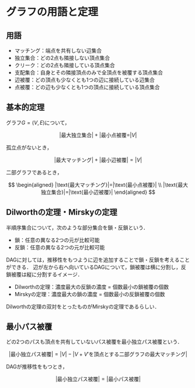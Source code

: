 # グラフの用語と定理

## 用語
- マッチング：端点を共有しない辺集合
- 独立集合：どの2点も隣接しない頂点集合
- クリーク：どの2点も隣接している頂点集合
- 支配集合：自身とその隣接頂点のみで全頂点を被覆する頂点集合
- 辺被覆：どの頂点も少なくとも1つの辺に接続している辺集合
- 点被覆：どの辺も少なくとも1つの頂点に接続している頂点集合

## 基本的定理
グラフ$G=(V,E)$について，

$$ |\text{最大独立集合}|+|\text{最小点被覆}=|V| $$

孤立点がないとき，

$$ |\text{最大マッチング}|+|\text{最小辺被覆}|=|V| $$

二部グラフであるとき，

$$ \begin{aligned}
|\text{最大マッチング}|=|\text{最小点被覆}| \\
  |\text{最大独立集合}|=|\text{最小辺被覆}|
\end{aligned} $$

## Dilworthの定理・Mirskyの定理
半順序集合について，次のような部分集合を鎖・反鎖という．
- 鎖：任意の異なる2つの元が比較可能
- 反鎖：任意の異なる2つの元が比較可能

DAGに対しては，推移性をもつように辺を追加することで鎖・反鎖を考えることができる．
辺が左から右へ向いているDAGについて，鎖被覆は横に分割し，反鎖被覆は縦に分割するイメージ．

- Dilworthの定理：濃度最大の反鎖の濃度 = 個数最小の鎖被覆の個数
- Mirskyの定理：濃度最大の鎖の濃度 = 個数最小の反鎖被覆の個数

Dilworthの定理の双対をとったものがMirskyの定理であるらしい．

## 最小パス被覆

どの2つのパスも頂点を共有していないパス被覆を最小独立パス被覆という．

$$
|\text{最小独立パス被覆}|=|V|-|V+V'\text{を頂点とする二部グラフの最大マッチング}|
$$

DAGが推移性をもつとき，

$$
|\text{最小独立パス被覆}|=|\text{最小パス被覆}|
$$
